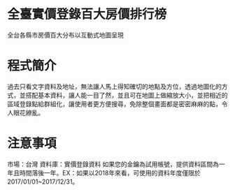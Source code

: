 # 全臺實價登錄百大房價排行榜
全台各縣市房價百大分布以互動式地圖呈現
# 程式簡介
過去只看文字資料及地址，無法讓人馬上得知確切的地點及方位，透過地圖化的方式，並搭配基本資料，讓人能一目了然，並且可在地圖上做縮放大小，並把相近的區域登錄點給群組化，讓使用者更方便搜尋，免除整個畫面都是密密麻麻的點，令人眼花繚亂。
# 注意事項
市場：台灣
資料庫：實價登錄資料
如果您的金鑰為試用帳號，提供資料區間為一年且時間落後一年。EX：如果以2018年來看，可使用的資料年度僅限於2017/01/01~2017/12/31。
